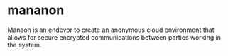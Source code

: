 mananon
=======

Manaon is an endevor to create an anonymous cloud environment that allows for secure encrypted communications between parties working in the system.  
